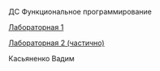 ДС Функциональное программирование

[Лабораторная 1](https://github.com/VadimKasyanenko/Haskell-labs/tree/Lab1)

[Лабораторная 2 (частично)](https://github.com/VadimKasyanenko/Haskell-labs/tree/Lab2)

Касьяненко Вадим

